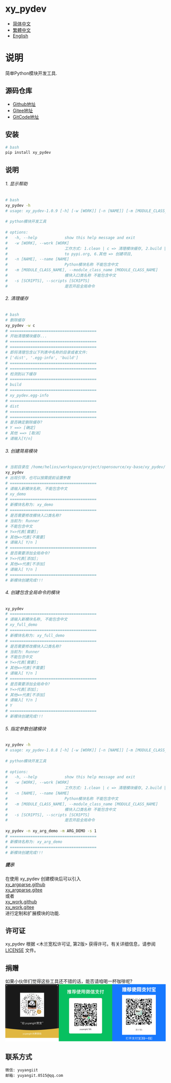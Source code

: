 <!--
 * @Author: yuyangit yuyangit.0515@qq.com
 * @Date: 2024-10-19 10:23:26
 * @LastEditors: yuyangit yuyangit.0515@qq.com
 * @LastEditTime: 2024-10-19 10:26:56
 * @FilePath: /xy_pydev/README.md
 * @Description: 这是默认设置,请设置`customMade`, 打开koroFileHeader查看配置 进行设置: https://github.com/OBKoro1/koro1FileHeader/wiki/%E9%85%8D%E7%BD%AE
-->
# xy_pydev

- [简体中文](readme/README.md)
- [繁體中文](readme/README.zh-hant.md)
- [English](readme/README.en.md)

# 说明
简单Python模块开发工具.

## 源码仓库

- <a href="https://github.com/xy-base/xy_pydev.git" target="_blank">Github地址</a>  
- <a href="https://gitee.com/xy-opensource/xy_pydev.git" target="_blank">Gitee地址</a>  
- <a href="https://gitcode.com/xy-opensource/xy_pydev.git" target="_blank">GitCode地址</a>  

## 安装

```bash
# bash
pip install xy_pydev
```

## 说明

###### 1. 显示帮助

```bash
# bash
xy_pydev -h
# usage: xy_pydev-1.0.9 [-h] [-w [WORK]] [-n [NAME]] [-m [MODULE_CLASS_NAME]] [-s [SCRIPTS]]

# python模块开发工具

# options:
#   -h, --help            show this help message and exit
#   -w [WORK], --work [WORK]
#                         工作方式: 1.clean | c => 清理模块缓存, 2.build | b => 编译, python -m build, 3.sdist | sd => python setup.py sdist bdist_wheel, 4.utpi | ut => 提交到test.pypi.org, upload to test.pypi.org, 5.upi | u => 提交到pypi.org, upload
#                         to pypi.org, 6.其他 => 创建项目,
#   -n [NAME], --name [NAME]
#                         Python模块名称 不能包含中文
#   -m [MODULE_CLASS_NAME], --module_class_name [MODULE_CLASS_NAME]
#                         模块入口类名称 不能包含中文
#   -s [SCRIPTS], --scripts [SCRIPTS]
#                         是否开启全局命令
```

###### 2. 清理缓存

```bash
# bash
# 删除缓存
xy_pydev -w c
# ======================================
# 开始清理模块缓存...
# ======================================
# ======================================
# 即将清理包含以下列表中名称的目录或者文件: 
# ['dist', '.egg-info', 'build']
# ======================================
# ======================================
# 检测到以下缓存
# ======================================
# build
# ======================================
# xy_pydev.egg-info
# ======================================
# dist
# ======================================
# ======================================
# 是否确定删除缓存?
# Y ==> [确定]
# 其他 ==> [取消]
# 请输入[Y/n]

```

###### 3. 创建简易模块

```bash
# 当前目录在 /home/helios/workspace/project/opensource/xy-base/xy_pydev/test
xy_pydev
# 出现引导，也可以按需提前设置参数
# ======================================
# 请输入新模块名称, 不能包含中文
# xy_demo
# ======================================
# 新模块名称为: xy_demo
# ======================================
# 是否需要修改模块入口类名称?
# 当前为: Runner
# 不能包含中文
# Y=>代表[需要];
# 其他=>代表[不需要]
# 请输入[ Y/n ]
# ======================================
# 是否需要添加全局命令?
# Y=>代表[添加];
# 其他=>代表[不添加]
# 请输入[ Y/n ]
# ======================================
# 新模块创建完成!!!
```

###### 4. 创建包含全局命令的模块

```bash
xy_pydev
# ======================================
# 请输入新模块名称, 不能包含中文
# xy_full_demo
# ======================================
# 新模块名称为: xy_full_demo
# ======================================
# 是否需要修改模块入口类名称?
# 当前为: Runner
# 不能包含中文
# Y=>代表[需要];
# 其他=>代表[不需要]
# 请输入[ Y/n ]
# ======================================
# 是否需要添加全局命令?
# Y=>代表[添加];
# 其他=>代表[不添加]
# 请输入[ Y/n ]
# Y
# ======================================
# 新模块创建完成!!!
```

###### 5. 指定参数创建模块

```bash
xy_pydev -h
# usage: xy_pydev-1.0.8 [-h] [-w [WORK]] [-n [NAME]] [-m [MODULE_CLASS_NAME]] [-s [SCRIPTS]]

# python模块开发工具

# options:
#   -h, --help            show this help message and exit
#   -w [WORK], --work [WORK]
#                         工作方式: 1.clean | c => 清理模块缓存, 2.build | b => 编译, 3.sdist | sd => python setup.py sdist bdist_wheel, 4.utpi | ut => 提交到test.pypi.org, upload to test.pypi.org, 5.upi | u => 提交到pypi.org, upload to pypi.org, 6.其他  => 创建项目
#   -n [NAME], --name [NAME]
#                         Python模块名称 不能包含中文
#   -m [MODULE_CLASS_NAME], --module_class_name [MODULE_CLASS_NAME]
#                         模块入口类名称 不能包含中文
#   -s [SCRIPTS], --scripts [SCRIPTS]
#                         是否开启全局命令

xy_pydev -n xy_arg_demo -m ARG_DEMO -s 1
# ======================================
# 新模块名称为: xy_arg_demo
# ======================================
# 新模块创建完成!!!
```

##### <b>提示</b>
在使用 xy_pydev 创建模块后可以引入  
[xy_argparse.github](https://github.com/xy-base/xy_argparse.git)  
[xy_argparse.gitee](https://gitee.com/xy-opensource/xy_argparse.git)  
或者  
[xy_work.github](https://github.com/xy-base/xy_work.git)  
[xy_work.gitee](https://gitee.com/xy-opensource/xy_work.git)  
进行定制和扩展模块的功能.

## 许可证
xy_pydev 根据 <木兰宽松许可证, 第2版> 获得许可。有关详细信息，请参阅 [LICENSE](LICENSE) 文件。

## 捐赠

如果小伙伴们觉得这些工具还不错的话，能否请咱喝一杯咖啡呢?  
![Pay-Total](./readme/Pay-Total.png)


## 联系方式

```
微信: yuyangiit
邮箱: yuyangit.0515@qq.com
```
